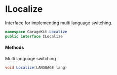 # ILocalize

Interface for implementing multi language switching.

```csharp
namespace GarageKit.Localize
public interface ILocalize
```

#### Methods

Multi language switching
```csharp
void Localize(LANGUAGE lang)
```
